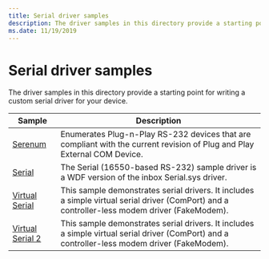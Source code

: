 ```yaml
---
title: Serial driver samples
description: The driver samples in this directory provide a starting point for writing a custom serial driver for your device.
ms.date: 11/19/2019
---
```


# Serial driver samples

The driver samples in this directory provide a starting point for writing a custom serial driver for your device.

| Sample | Description
| --- | --- |
| [Serenum](/samples/microsoft/windows-driver-samples/serenum-sample) | Enumerates Plug-n-Play RS-232 devices that are compliant with the current revision of Plug and Play External COM Device. |
| [Serial](/samples/microsoft/windows-driver-samples/serial-port-driver) | The Serial (16550-based RS-232) sample driver is a WDF version of the inbox Serial.sys driver. |
| [Virtual Serial](/samples/microsoft/windows-driver-samples/virtual-serial-driver-sample) | This sample demonstrates serial drivers. It includes a simple virtual serial driver (ComPort) and a controller-less modem driver (FakeModem). |
| [Virtual Serial 2](../wdf/user-mode-driver-framework-design-guide.md) | This sample demonstrates serial drivers. It includes a simple virtual serial driver (ComPort) and a controller-less modem driver (FakeModem). |
